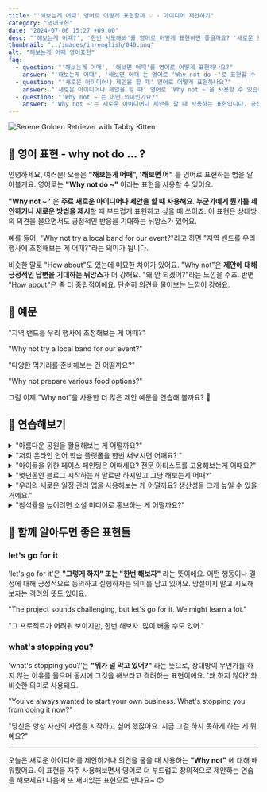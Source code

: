 ```yaml
---
title: "'해보는게 어때' 영어로 어떻게 표현할까 💡 - 아이디어 제안하기"
category: "영어표현"
date: "2024-07-06 15:27 +09:00"
desc: "'해보는게 어때?', '한번 시도해봐'를 영어로 어떻게 표현하면 좋을까요? '새로운 프로젝트에 도전해보는 게 어때?', '주말에 소풍 가는 건 어떨까요?' 등을 영어로 표현하는 법을 배워봅시다. 다양한 예문을 통해서 연습하고 본인의 표현으로 만들어 보세요."
thumbnail: "../images/in-english/040.png"
alt: "해보는게 어때 영어표현"
faq:
  - question: "'해보는게 어때', '해보면 어때'를 영어로 어떻게 표현하나요?"
    answer: "'해보는게 어때', '해보면 어때'는 영어로 'Why not do ~'로 표현할 수 있습니다. 예를 들어, '지역 밴드를 우리 행사에 초청해보는 게 어때?'는 'Why not try a local band for our event?'로 말할 수 있습니다."
  - question: "'새로운 아이디어나 제안을 할 때' 영어로 어떻게 표현하나요?"
    answer: "'새로운 아이디어나 제안을 할 때' 영어로 'Why not ~'을 사용할 수 있습니다. 예를 들어, '다양한 먹거리를 준비해보는 건 어떨까요?'는 'Why not prepare various food options?'로 말할 수 있습니다."
  - question: "'Why not ~'는 어떤 의미인가요?"
    answer: "'Why not ~'는 새로운 아이디어나 제안을 할 때 사용하는 표현입니다. 긍정적인 반응을 기대하면서 상대방에게 제안하거나 새로운 방법을 제시할 때 사용합니다."
---
```


![Serene Golden Retriever with Tabby Kitten](../images/in-english/040-1.avif)

## 🌟 영어 표현 - why not do ... ?

안녕하세요, 여러분! 오늘은 **"해보는게 어때", '해보면 어"** 를 영어로 표현하는 법을 알아볼게요. 영어로는 **"Why not do ~"** 이라는 표현을 사용할 수 있어요.

**"Why not ~"** 은 **주로 새로운 아이디어나 제안을 할 때 사용해요. 누군가에게 뭔가를 제안하거나 새로운 방법을 제시**할 때 부드럽게 표현하고 싶을 때 쓰이죠. 이 표현은 상대방의 의견을 물으면서도 긍정적인 반응을 기대하는 뉘앙스가 있어요.

예를 들어, "Why not try a local band for our event?"라고 하면 "지역 밴드를 우리 행사에 초청해보는 게 어때?"라는 의미가 됩니다.

비슷한 말로 "How about"도 있는데 미묘한 차이가 있어요. "Why not"은 **제안에 대해 긍정적인 답변을 기대하는 뉘앙스**가 더 강해요. "왜 안 되겠어?"라는 느낌을 주죠. 반면 "How about"은 좀 더 중립적이에요. 단순히 의견을 물어보는 느낌이 강해요.

<script async src="https://pagead2.googlesyndication.com/pagead/js/adsbygoogle.js?client=ca-pub-1465612013356152"
     crossorigin="anonymous"></script>
<!-- engple-horizontal-ad -->

<ins class="adsbygoogle"
     style="display:block"
     data-ad-client="ca-pub-1465612013356152"
     data-ad-slot="2106896038"
     data-ad-format="auto"
     data-full-width-responsive="true"></ins>

<script>
     (adsbygoogle = window.adsbygoogle || []).push({});
</script>

## 📖 예문

"지역 밴드를 우리 행사에 초청해보는 게 어때?"

"Why not try a local band for our event?"

"다양한 먹거리를 준비해보는 건 어떨까요?"

"Why not prepare various food options?"

그럼 이제 "Why not"을 사용한 더 많은 제안 예문을 연습해 볼까요? 🌟

## 💬 연습해보기

<details>
<summary>"아름다운 공원을 활용해보는 게 어떨까요?"</summary>
<span>"Why not take advantage of the beautiful park?"</span>
</details>

<details>
<summary>"저희 온라인 언어 학습 플랫폼을 한번 써보시면 어때요? "</summary>
<span>"Why not give our online language learning platform a shot?"</span>
</details>

<details>
<summary>"아이들을 위한 페이스 페인팅은 어떠세요? 전문 아티스트를 고용해보는게 어때요?"</summary>
<span>"How about face painting for the kids? Why not hire a professional artist?"</span>
</details>

<details>
<summary>"몇년동안 블로그 시작하는거 말로만 하지말고 그냥 해보는게 어때?"</summary>
<span>"You've been talking about starting a blog for ages. Why not just do it?"</span>
</details>

<details>
<summary>"우리의 새로운 일정 관리 앱을 사용해보는 게 어떨까요? 생산성을 크게 높일 수 있을 거예요."</summary>
<span>"Why not try our new app for managing your daily tasks? It could really boost your productivity."</span>
</details>

<details>
<summary>"참석률을 높이려면 소셜 미디어로 홍보하는 게 어떨까요?"</summary>
<span>"To increase attendance, why not promote the event on social media?"</span>
</details>

## 🤝 함께 알아두면 좋은 표현들

### let's go for it

'let's go for it'은 **"그렇게 하자" 또는 "한번 해보자"** 라는 뜻이에요. 어떤 행동이나 결정에 대해 긍정적으로 동의하고 실행하자는 의미를 담고 있어요. 망설이지 말고 시도해 보자는 격려의 뜻도 있어요.

"The project sounds challenging, but let's go for it. We might learn a lot."

"그 프로젝트가 어려워 보이지만, 한번 해보자. 많이 배울 수도 있어."

### what's stopping you?

'what's stopping you?'는 **"뭐가 널 막고 있어?"** 라는 뜻으로, 상대방이 무언가를 하지 않는 이유를 물으며 동시에 그것을 해보라고 격려하는 표현이에요. '왜 하지 않아?'와 비슷한 의미로 사용돼요.

"You've always wanted to start your own business. What's stopping you from doing it now?"

"당신은 항상 자신의 사업을 시작하고 싶어 했잖아요. 지금 그걸 하지 못하게 하는 게 뭐예요?"

---

오늘은 새로운 아이디어를 제안하거나 의견을 물을 때 사용하는 **"Why not"** 에 대해 배워봤어요. 이 표현을 자주 사용해보면서 영어로 더 부드럽고 창의적으로 제안하는 연습을 해보세요! 다음에 또 재미있는 표현으로 만나요~ 😊
